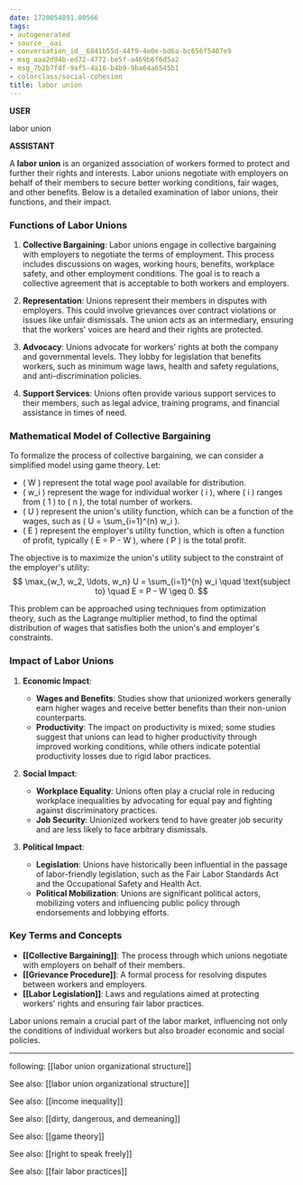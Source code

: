 ```yaml
---
date: 1720054891.80566
tags:
- autogenerated
- source__oai
- conversation_id__6841b55d-44f9-4e0e-bd6a-bc656f5407e9
- msg_aaa2d94b-ed72-4772-be5f-a469b6f6d5a2
- msg_7b2b7f4f-9af5-4a16-b4b9-9ba64a6545b1
- colorclass/social-cohesion
title: labor union
---
```


**USER**

labor union


**ASSISTANT**

A **labor union** is an organized association of workers formed to protect and further their rights and interests. Labor unions negotiate with employers on behalf of their members to secure better working conditions, fair wages, and other benefits. Below is a detailed examination of labor unions, their functions, and their impact.

### Functions of Labor Unions

1. **Collective Bargaining**:
   Labor unions engage in collective bargaining with employers to negotiate the terms of employment. This process includes discussions on wages, working hours, benefits, workplace safety, and other employment conditions. The goal is to reach a collective agreement that is acceptable to both workers and employers.

2. **Representation**:
   Unions represent their members in disputes with employers. This could involve grievances over contract violations or issues like unfair dismissals. The union acts as an intermediary, ensuring that the workers' voices are heard and their rights are protected.

3. **Advocacy**:
   Unions advocate for workers' rights at both the company and governmental levels. They lobby for legislation that benefits workers, such as minimum wage laws, health and safety regulations, and anti-discrimination policies.

4. **Support Services**:
   Unions often provide various support services to their members, such as legal advice, training programs, and financial assistance in times of need.

### Mathematical Model of Collective Bargaining

To formalize the process of collective bargaining, we can consider a simplified model using game theory. Let:
- \( W \) represent the total wage pool available for distribution.
- \( w_i \) represent the wage for individual worker \( i \), where \( i \) ranges from \( 1 \) to \( n \), the total number of workers.
- \( U \) represent the union's utility function, which can be a function of the wages, such as \( U = \sum_{i=1}^{n} w_i \).
- \( E \) represent the employer's utility function, which is often a function of profit, typically \( E = P - W \), where \( P \) is the total profit.

The objective is to maximize the union's utility subject to the constraint of the employer's utility:
$$
\max_{w_1, w_2, \ldots, w_n} U = \sum_{i=1}^{n} w_i \quad \text{subject to} \quad E = P - W \geq 0.
$$

This problem can be approached using techniques from optimization theory, such as the Lagrange multiplier method, to find the optimal distribution of wages that satisfies both the union's and employer's constraints.

### Impact of Labor Unions

1. **Economic Impact**:
   - **Wages and Benefits**: Studies show that unionized workers generally earn higher wages and receive better benefits than their non-union counterparts.
   - **Productivity**: The impact on productivity is mixed; some studies suggest that unions can lead to higher productivity through improved working conditions, while others indicate potential productivity losses due to rigid labor practices.

2. **Social Impact**:
   - **Workplace Equality**: Unions often play a crucial role in reducing workplace inequalities by advocating for equal pay and fighting against discriminatory practices.
   - **Job Security**: Unionized workers tend to have greater job security and are less likely to face arbitrary dismissals.

3. **Political Impact**:
   - **Legislation**: Unions have historically been influential in the passage of labor-friendly legislation, such as the Fair Labor Standards Act and the Occupational Safety and Health Act.
   - **Political Mobilization**: Unions are significant political actors, mobilizing voters and influencing public policy through endorsements and lobbying efforts.

### Key Terms and Concepts

- **[[Collective Bargaining]]**: The process through which unions negotiate with employers on behalf of their members.
- **[[Grievance Procedure]]**: A formal process for resolving disputes between workers and employers.
- **[[Labor Legislation]]**: Laws and regulations aimed at protecting workers' rights and ensuring fair labor practices.

Labor unions remain a crucial part of the labor market, influencing not only the conditions of individual workers but also broader economic and social policies.


---


following: [[labor union organizational structure]]

See also: [[labor union organizational structure]]


See also: [[income inequality]]


See also: [[dirty, dangerous, and demeaning]]


See also: [[game theory]]


See also: [[right to speak freely]]


See also: [[fair labor practices]]